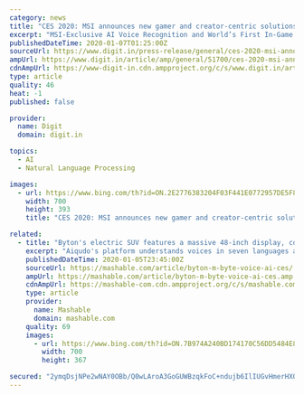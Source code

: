 ```yaml
---
category: news
title: "CES 2020: MSI announces new gamer and creator-centric solutions enabled by AI and voice features"
excerpt: "MSI-Exclusive AI Voice Recognition and World’s First In-Game Voice Control In partnership with Ubisoft, Ghost Recon Breakpoint players can now control in-game actions, modify RGB lightning through MSI’s Mystic Light, and program hotkeys with voice control. MSI App Player for Multi-Instance Gameplay Powered by BlueStacks, MSI App Player ..."
publishedDateTime: 2020-01-07T01:25:00Z
sourceUrl: https://www.digit.in/press-release/general/ces-2020-msi-announces-new-gamer-and-creator-centric-solutions-enabled-by-ai-and-voice-features-51700.html
ampUrl: https://www.digit.in/article/amp/general/51700/ces-2020-msi-announces-new-gamer-and-creator-centric-solutions-enabled-by-ai-and-voice-features
cdnAmpUrl: https://www-digit-in.cdn.ampproject.org/c/s/www.digit.in/article/amp/general/51700/ces-2020-msi-announces-new-gamer-and-creator-centric-solutions-enabled-by-ai-and-voice-features
type: article
quality: 46
heat: -1
published: false

provider:
  name: Digit
  domain: digit.in

topics:
  - AI
  - Natural Language Processing

images:
  - url: https://www.bing.com/th?id=ON.2E2776383204F03F441E0772957DE5F8
    width: 700
    height: 393
    title: "CES 2020: MSI announces new gamer and creator-centric solutions enabled by AI and voice features"

related:
  - title: "Byton's electric SUV features a massive 48-inch display, controlled by your voice"
    excerpt: "Aiqudo's platform understands voices in seven languages and can open apps, pull up directions, make calls, and even send money. Through voice recognition, the Byton screens will pull up personalized playlists, favorite contacts, and preferred apps for different drivers and passengers. SEE ALSO: Take a look at Byton's electric SUV beyond its ..."
    publishedDateTime: 2020-01-05T23:45:00Z
    sourceUrl: https://mashable.com/article/byton-m-byte-voice-ai-ces/
    ampUrl: https://mashable.com/article/byton-m-byte-voice-ai-ces.amp
    cdnAmpUrl: https://mashable-com.cdn.ampproject.org/c/s/mashable.com/article/byton-m-byte-voice-ai-ces.amp
    type: article
    provider:
      name: Mashable
      domain: mashable.com
    quality: 69
    images:
      - url: https://www.bing.com/th?id=ON.7B974A240BD174170C56DD5484E8B888
        width: 700
        height: 367

secured: "2ymqDsjNPe2wNAY0OBb/Q0wLAroA3GoGUWBzqkFoC+ndujb6IlIUGvHmerHXOFmSvVrvaptG2cKSCfWJD7UQv4ORfNPUq4lMQR5H1MeJDZu8DilR5CDmBP7M6WUauTKjcc4cCiHs+AoQQd4l1q3GnB8E+GN/bUTH6kcjTaFVR2vAaRMbBIcQdr4QRXX2+2owHljLw8q+6fEHhJvdqrwLTFtE9rF5SLtt3QJLo6RL7+bK1pQjxwEaWGEfABWsJQR2LmSylp76kjzawh/CT+BevQ==;7dSEUJeT3CkjWPCIPjif9Q=="
---
```


